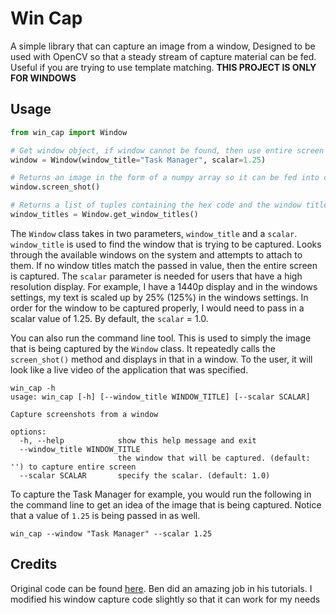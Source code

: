 # Win Cap
A simple library that can capture an image from a window,
Designed to be used with OpenCV so that a steady stream of capture material can be fed.
Useful if you are trying to use template matching.
**THIS PROJECT IS ONLY FOR WINDOWS**

## Usage
```python
from win_cap import Window

# Get window object, if window cannot be found, then use entire screen
window = Window(window_title="Task Manager", scalar=1.25)

# Returns an image in the form of a numpy array so it can be fed into cv2
window.screen_shot()

# Returns a list of tuples containing the hex code and the window title
window_titles = Window.get_window_titles()
```
The `Window` class takes in two parameters, `window_title` and a `scalar`.
`window_title` is used to find the window that is trying to be captured.
Looks through the available windows on the system and attempts to attach to them.
If no window titles match the passed in value, then the entire screen is captured.
The `scalar` parameter is needed for users that have a high resolution display.
For example, I have a 1440p display and in the windows settings, my text is scaled up by 25% (125%) in the windows settings.
In order for the window to be captured properly, I would need to pass in a scalar value of 1.25.
By default, the `scalar` = 1.0.

You can also run the command line tool. This is used to simply the image that is being captured by the `Window` class.
It repeatedly calls the `screen_shot()` method and displays in that in a window.
To the user, it will look like a live video of the application that was specified.
```
win_cap -h
usage: win_cap [-h] [--window_title WINDOW_TITLE] [--scalar SCALAR]

Capture screenshots from a window

options:
  -h, --help            show this help message and exit
  --window_title WINDOW_TITLE
                        the window that will be captured. (default: '') to capture entire screen
  --scalar SCALAR       specify the scalar. (default: 1.0)
```

To capture the Task Manager for example, you would run the following in the command line to get an idea of the image that is being captured.
Notice that a value of `1.25` is being passed in as well.
```
win_cap --window "Task Manager" --scalar 1.25
```

## Credits
Original code can be found [here](https://learncodebygaming.com/blog/tutorial/opencv-object-detection-in-games).
Ben did an amazing job in his tutorials. I modified his window capture code slightly so
that it can work for my needs
